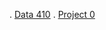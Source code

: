 .  [Data 410](https://caitlin0806.github.io/data410)
.  [Project 0](https://caitlin0806.github.io/data410/project0)
